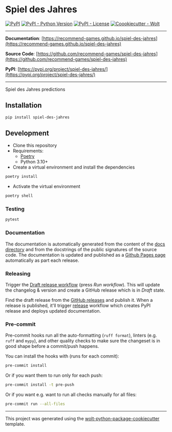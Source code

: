 # Spiel des Jahres

[![PyPI](https://img.shields.io/pypi/v/spiel-des-jahres?style=flat-square)](https://pypi.python.org/pypi/spiel-des-jahres/)
[![PyPI - Python Version](https://img.shields.io/pypi/pyversions/spiel-des-jahres?style=flat-square)](https://pypi.python.org/pypi/spiel-des-jahres/)
[![PyPI - License](https://img.shields.io/pypi/l/spiel-des-jahres?style=flat-square)](https://pypi.python.org/pypi/spiel-des-jahres/)
[![Coookiecutter - Wolt](https://img.shields.io/badge/cookiecutter-Wolt-00c2e8?style=flat-square&logo=cookiecutter&logoColor=D4AA00&link=https://github.com/woltapp/wolt-python-package-cookiecutter)](https://github.com/woltapp/wolt-python-package-cookiecutter)


---

**Documentation**: [https://recommend-games.github.io/spiel-des-jahres](https://recommend-games.github.io/spiel-des-jahres)

**Source Code**: [https://github.com/recommend-games/spiel-des-jahres](https://github.com/recommend-games/spiel-des-jahres)

**PyPI**: [https://pypi.org/project/spiel-des-jahres/](https://pypi.org/project/spiel-des-jahres/)

---

Spiel des Jahres predictions

## Installation

```sh
pip install spiel-des-jahres
```

## Development

* Clone this repository
* Requirements:
  * [Poetry](https://python-poetry.org/)
  * Python 3.10+
* Create a virtual environment and install the dependencies

```sh
poetry install
```

* Activate the virtual environment

```sh
poetry shell
```

### Testing

```sh
pytest
```

### Documentation

The documentation is automatically generated from the content of the [docs directory](https://github.com/recommend-games/spiel-des-jahres/tree/master/docs) and from the docstrings
 of the public signatures of the source code. The documentation is updated and published as a [Github Pages page](https://pages.github.com/) automatically as part each release.

### Releasing

Trigger the [Draft release workflow](https://github.com/recommend-games/spiel-des-jahres/actions/workflows/draft_release.yml)
(press _Run workflow_). This will update the changelog & version and create a GitHub release which is in _Draft_ state.

Find the draft release from the
[GitHub releases](https://github.com/recommend-games/spiel-des-jahres/releases) and publish it. When
 a release is published, it'll trigger [release](https://github.com/recommend-games/spiel-des-jahres/blob/master/.github/workflows/release.yml) workflow which creates PyPI
 release and deploys updated documentation.

### Pre-commit

Pre-commit hooks run all the auto-formatting (`ruff format`), linters (e.g. `ruff` and `mypy`), and other quality
 checks to make sure the changeset is in good shape before a commit/push happens.

You can install the hooks with (runs for each commit):

```sh
pre-commit install
```

Or if you want them to run only for each push:

```sh
pre-commit install -t pre-push
```

Or if you want e.g. want to run all checks manually for all files:

```sh
pre-commit run --all-files
```

---

This project was generated using the [wolt-python-package-cookiecutter](https://github.com/woltapp/wolt-python-package-cookiecutter) template.
